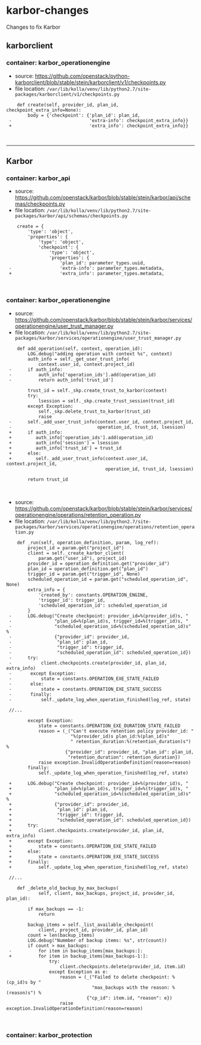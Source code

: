 # karbor-changes
Changes to fix Karbor

## karborclient

### container: karbor_operationengine
- source: https://github.com/openstack/python-karborclient/blob/stable/stein/karborclient/v1/checkpoints.py
- file location: `/var/lib/kolla/venv/lib/python2.7/site-packages/karborclient/v1/checkpoints.py`
```
    def create(self, provider_id, plan_id, checkpoint_extra_info=None):
        body = {'checkpoint': {'plan_id': plan_id,
 -                             'extra-info': checkpoint_extra_info}}
 +                             'extra_info': checkpoint_extra_info}}
```
&nbsp;
____________________________________________________________________________________________________

## Karbor 

### container: karbor_api

- source: https://github.com/openstack/karbor/blob/stable/stein/karbor/api/schemas/checkpoints.py
- file location: `/var/lib/kolla/venv/lib/python2.7/site-packages/karbor/api/schemas/checkpoints.py`
```
    create = {
        'type': 'object',
        'properties': {
            'type': 'object',
            'checkpoint': {
                'type': 'object',
                'properties': {
                    'plan_id': parameter_types.uuid,
 -                  'extra-info': parameter_types.metadata,
 +                  'extra_info': parameter_types.metadata,
```
&nbsp;

### container: karbor_operationengine

- source: https://github.com/openstack/karbor/blob/stable/stein/karbor/services/operationengine/user_trust_manager.py
- file location: `/var/lib/kolla/venv/lib/python2.7/site-packages/karbor/services/operationengine/user_trust_manager.py`
```
    def add_operation(self, context, operation_id):
        LOG.debug("adding operation with context %s", context)
        auth_info = self._get_user_trust_info(
            context.user_id, context.project_id)
 -      if auth_info:
 -          auth_info['operation_ids'].add(operation_id)
 -          return auth_info['trust_id']

        trust_id = self._skp.create_trust_to_karbor(context)
        try:
            lsession = self._skp.create_trust_session(trust_id)
        except Exception:
            self._skp.delete_trust_to_karbor(trust_id)
            raise
 -      self._add_user_trust_info(context.user_id, context.project_id,
 -                                operation_id, trust_id, lsession)
 +      if auth_info:
 +         auth_info['operation_ids'].add(operation_id)
 +         auth_info['session'] = lsession
 +         auth_info['trust_id'] = trust_id
 +      else:
 +         self._add_user_trust_info(context.user_id, context.project_id,
                                     operation_id, trust_id, lsession)

        return trust_id
```
&nbsp;

- source: https://github.com/openstack/karbor/blob/stable/stein/karbor/services/operationengine/operations/retention_operation.py
- file location: `/var/lib/kolla/venv/lib/python2.7/site-packages/karbor/services/operationengine/operations/retention_operation.py`
```
    def _run(self, operation_definition, param, log_ref):
        project_id = param.get("project_id")
        client = self._create_karbor_client(
            param.get("user_id"), project_id)
        provider_id = operation_definition.get("provider_id")
        plan_id = operation_definition.get("plan_id")
        trigger_id = param.get("trigger_id", None)
        scheduled_operation_id = param.get("scheduled_operation_id", None)
        extra_info = {
            'created_by': constants.OPERATION_ENGINE,
            'trigger_id': trigger_id,
            'scheduled_operation_id': scheduled_operation_id
        }
 -      LOG.debug("Create checkpoint: provider_id=%(provider_id)s, "
 -                "plan_id=%(plan_id)s, trigger_id=%(trigger_id)s, "
 -                "scheduled_operation_id=%(scheduled_operation_id)s" %
 -                {"provider_id": provider_id,
 -                 "plan_id": plan_id,
 -                 "trigger_id": trigger_id,
 -                 "scheduled_operation_id": scheduled_operation_id})
 -      try:
 -           client.checkpoints.create(provider_id, plan_id, extra_info)
 -       except Exception:
 -           state = constants.OPERATION_EXE_STATE_FAILED
 -       else:
 -           state = constants.OPERATION_EXE_STATE_SUCCESS
 -       finally:
 -           self._update_log_when_operation_finished(log_ref, state)

 //...

        except Exception:
            state = constants.OPERATION_EXE_DURATION_STATE_FAILED
            reason = (_("Can't execute retention policy provider_id: "
                        "%(provider_id)s plan_id:%(plan_id)s"
                        " retention_duration:%(retention_duration)s") %
                      {"provider_id": provider_id, "plan_id": plan_id,
                       "retention_duration": retention_duration})
            raise exception.InvalidOperationDefinition(reason=reason)
        finally:
            self._update_log_when_operation_finished(log_ref, state)

 +      LOG.debug("Create checkpoint: provider_id=%(provider_id)s, "
 +                "plan_id=%(plan_id)s, trigger_id=%(trigger_id)s, "
 +                "scheduled_operation_id=%(scheduled_operation_id)s" %
 +                {"provider_id": provider_id,
 +                 "plan_id": plan_id,
 +                 "trigger_id": trigger_id,
 +                 "scheduled_operation_id": scheduled_operation_id})
 +      try:
 +          client.checkpoints.create(provider_id, plan_id, extra_info)
 +      except Exception:
 +          state = constants.OPERATION_EXE_STATE_FAILED
 +      else:
 +          state = constants.OPERATION_EXE_STATE_SUCCESS
 +      finally:
 +          self._update_log_when_operation_finished(log_ref, state)

 //...

    def _delete_old_backup_by_max_backups(
            self, client, max_backups, project_id, provider_id, plan_id):

        if max_backups == -1:
            return

        backup_items = self._list_available_checkpoint(
            client, project_id, provider_id, plan_id)
        count = len(backup_items)
        LOG.debug("Nummber of backup items: %s", str(count))
        if count > max_backups:
 -          for item in backup_items[max_backups:]:
 +          for item in backup_items[max_backups-1:]:
                try:
                    client.checkpoints.delete(provider_id, item.id)
                except Exception as e:
                    reason = (_("Failed to delete checkpoint: %(cp_id)s by "
                                "max_backups with the reason: %(reason)s") %
                              {"cp_id": item.id, "reason": e})
                    raise exception.InvalidOperationDefinition(reason=reason)
```
&nbsp;

### container: karbor_protection